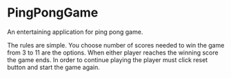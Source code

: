 # PingPongGame
An entertaining application for ping pong game.

The rules are simple. You choose number of scores needed to win the game from 3 to 11 are the options.
When either player reaches the winning score the game ends. 
In order to continue playing the player must click reset button and start the game again.
